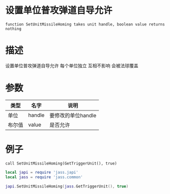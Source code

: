 
# 设置单位普攻弹道自导允许
```jass
function SetUnitMissileHoming takes unit handle, boolean value returns nothing
```
# 描述
设置单位普攻弹道自导允许 每个单位独立 互相不影响  会被法球覆盖
# 参数
类型|名字|说明
--|--|--
单位|handle|要修改的单位handle
布尔值|value|是否允许


# 例子

```jass
call SetUnitMissileHoming(GetTriggerUnit(), true)

```

```lua
local japi = require 'jass.japi'
local jass = require 'jass.common'

japi.SetUnitMissileHoming(jass.GetTriggerUnit(), true)

```

